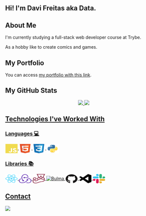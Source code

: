 ## Hi! I'm Davi Freitas aka Data. 

## About Me
I'm currently studying a full-stack web developer course at Trybe. 

As a hobby like to create comics and games.

## My Portfolio
You can access [my portfolio with this link](https://datavinny.github.io/).

## My GitHub Stats
<div align="center">
  <a href="https://github.com/datavinny">
  <img height="180em" src="https://github-readme-stats.vercel.app/api?username=datavinny&show_icons=true&theme=white&include_all_commits=true&count_private=true"/>
  <img height="180em" src="https://github-readme-stats.vercel.app/api/top-langs/?username=datavinny&layout=compact&langs_count=7&theme=white"/>
</div>
  
## Technologies I've Worked With
  <div style="display: inline_block"></div> 
  <h3>Languages 💻</h3>
  <div>
    <img align="center" alt="JS" height="30" width="40" src="https://raw.githubusercontent.com/devicons/devicon/master/icons/javascript/javascript-plain.svg">
    <img align="center" alt="HTML" height="30" width="40" src="https://raw.githubusercontent.com/devicons/devicon/master/icons/html5/html5-original.svg">
    <img align="center" alt="CSS" height="30" width="40" src="https://raw.githubusercontent.com/devicons/devicon/master/icons/css3/css3-original.svg">
    <img align="center" alt="Python" height="30" width="40" src="https://raw.githubusercontent.com/devicons/devicon/master/icons/python/python-original.svg">
  </div> 
  <h3>Libraries 📚</h3>
  <div>
    <img align="center" alt="React" height="30" width="40" src="https://raw.githubusercontent.com/devicons/devicon/master/icons/react/react-original.svg"> 
    <img align="center" alt="Redux" height="30" width="40" src="https://raw.githubusercontent.com/devicons/devicon/master/icons/redux/redux-original.svg"> 
    <img align="center" alt="Jest" height="30" width="40" src="https://raw.githubusercontent.com/devicons/devicon/master/icons/jest/jest-plain.svg"> 
    <img align="center" alt="Bulma" height="30" width="40" src="https://raw.githubusercontent.com/devicons/devicon/master/icons/bulma/bulma-plain.svg> 
  </div> 
  <h3>Tools 🔧</h3>
  <div>
    <img align="center" alt="Linux" height="30" width="40" src="https://raw.githubusercontent.com/devicons/devicon/master/icons/linux/linux-original.svg"> 
    <img align="center" alt="Github" height="30" width="40" src="https://raw.githubusercontent.com/devicons/devicon/master/icons/github/github-original.svg"> 
    <img align="center" alt="VScode" height="30" width="40" src="https://raw.githubusercontent.com/devicons/devicon/master/icons/vscode/vscode-plain.svg"> 
    <img align="center" alt="Slack" height="30" width="40" src="https://raw.githubusercontent.com/devicons/devicon/master/icons/slack/slack-original.svg"> 
  </div>

 ## Contact
<div style="display: inline_block">  
  <a href="https://www.linkedin.com/in/datavinny" target="_blank"><img src="https://img.shields.io/badge/-LinkedIn-%230077B5?style=for-the-badge&logo=linkedin&logoColor=white" target="_blank"></a> 
</div>

